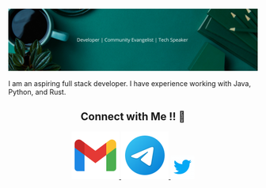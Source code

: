 <head>

</head>

![banner](./media/banner.png)

<p>I am an aspiring full stack developer. I have experience working with Java, Python, and Rust.
</p>
<h2 align="center">Connect with Me !! 🤝</h2>

<p align="center">
  <a href="mailto:LuckyTime1025<luckytime1025@gmail.com>" target="_blank">
    <img src="./media/gmail.svg"/>
  </a>
  <a href="https://t.me/LuckyTime1025" target="_blank">
    <img src="./media/telegram.svg">
  </a>
  <a href="https://twitter.com/Lucky18392706?s=09" target="_blank">
    <img src="./media/twitter.gif"/>
  </a>
</p>
<!--
**LuckyTime1025/LuckyTime1025** is a ✨ _special_ ✨ repository because its `README.md` (this file) appears on your GitHub profile.
<head>

Here are some ideas to get you started:
<link rel="stylesheet" href="https://cdnjs.cloudflare.com/ajax/libs/font-awesome/4.7.0/css/font-awesome.min.css">

- 🔭 I’m currently working on ...
- 🌱 I’m currently learning ...
- 👯 I’m looking to collaborate on ...
- 🤔 I’m looking for help with ...
- 💬 Ask me about ...
- 📫 How to reach me: ...
- 😄 Pronouns: ...
- ⚡ Fun fact: ...
-->
